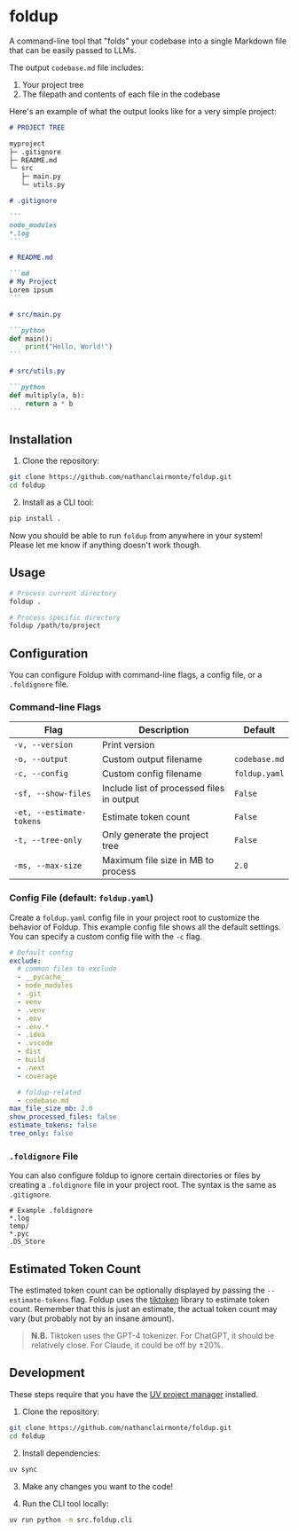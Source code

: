 # foldup

A command-line tool that "folds" your codebase into a single Markdown file that can be easily passed to LLMs.

The output `codebase.md` file includes:
1. Your project tree
2. The filepath and contents of each file in the codebase

Here's an example of what the output looks like for a very simple project:

````markdown
# PROJECT TREE

myproject
├─ .gitignore
├─ README.md
└─ src
   ├─ main.py
   └─ utils.py

# .gitignore

```
node_modules
*.log
```

# README.md

```md
# My Project
Lorem ipsum
```

# src/main.py

```python
def main():
    print("Hello, World!")
```

# src/utils.py

```python
def multiply(a, b):
    return a * b
```
````

## Installation

1. Clone the repository:
```bash
git clone https://github.com/nathanclairmonte/foldup.git
cd foldup
```

2. Install as a CLI tool:
```bash
pip install .
```

Now you should be able to run `foldup` from anywhere in your system! Please let me know if anything doesn't work though.

## Usage

```bash
# Process current directory
foldup .

# Process specific directory
foldup /path/to/project
```

## Configuration

You can configure Foldup with command-line flags, a config file, or a `.foldignore` file.

### Command-line Flags
| Flag | Description | Default |
| --- | --- | --- |
| `-v, --version` | Print version | |
| `-o, --output` | Custom output filename | `codebase.md` |
| `-c, --config` | Custom config filename | `foldup.yaml` |
| `-sf, --show-files` | Include list of processed files in output | `False` |
| `-et, --estimate-tokens` | Estimate token count | `False` |
| `-t, --tree-only` | Only generate the project tree | `False` |
| `-ms, --max-size` | Maximum file size in MB to process | `2.0` |

### Config File (default: `foldup.yaml`)

Create a `foldup.yaml` config file in your project root to customize the behavior of Foldup. This example config file shows all the default settings. You can specify a custom config file with the `-c` flag.

```yaml
# Default config
exclude:
  # common files to exclude
  - __pycache__
  - node_modules
  - .git
  - venv
  - .venv
  - .env
  - .env.*
  - .idea
  - .vscode
  - dist
  - build
  - .next
  - coverage

  # foldup-related
  - codebase.md
max_file_size_mb: 2.0
show_processed_files: false
estimate_tokens: false
tree_only: false
```

### `.foldignore` File

You can also configure foldup to ignore certain directories or files by creating a `.foldignore` file in your project root. The syntax is the same as `.gitignore`.

```
# Example .foldignore
*.log
temp/
*.pyc
.DS_Store
```

## Estimated Token Count

The estimated token count can be optionally displayed by passing the `--estimate-tokens` flag. Foldup uses the [tiktoken](https://github.com/openai/tiktoken) library to estimate token count. Remember that this is just an estimate, the actual token count may vary (but probably not by an insane amount).


> **N.B.** Tiktoken uses the GPT-4 tokenizer. For ChatGPT, it should be relatively close. For Claude, it could be off by ±20%.


## Development

These steps require that you have the [UV project manager](https://docs.astral.sh/uv/getting-started/installation/) installed.

1. Clone the repository:
```bash
git clone https://github.com/nathanclairmonte/foldup.git
cd foldup
```

2. Install dependencies:
```bash
uv sync
```

3. Make any changes you want to the code!

4. Run the CLI tool locally:
```bash
uv run python -m src.foldup.cli
```
